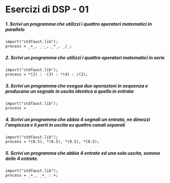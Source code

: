# Esercizi di DSP - 01

##### 1. Scrivi un programma che utilizzi i quattro operatori matematici in parallelo

```
import("stdfaust.lib"); 
process = _+_, _-_, _*_, _/_;
```

##### 2. Scrivi un programma che utilizzi i quattro operatori matematici in serie

```
import("stdfaust.lib");
process = *(2) : -(3) : *(4) : /(2);
```

##### 3. Scrivi un programma che esegua due operazioni in sequenza e producano un segnale in uscita identico a quello in entrata

```
import("stdfaust.lib");
process = 
```

##### 4. Scrivi un programma che abbia 4 segnali un entrata, ne dimezzi l'ampiezza e li porti in uscita su quattro canali separati

```
import("stdfaust.lib");
process = *(0.5), *(0.5), *(0.5), *(0.5);
```

##### 5. Scrivi un programma che abbia 4 entrate ed una sola uscita, somma delle 4 entrate.

```
import("stdfaust.lib");
process = _+_, _+_ : +;
```

